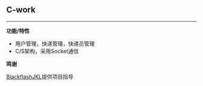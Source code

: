 ## C-work

---

**功能/特性**

- 用户管理，快递管理，快递员管理
- C/S架构，采用Socket通信

**鸣谢**

[BlackflashJKL](https://github.com/BlackflashJKL)提供项目指导